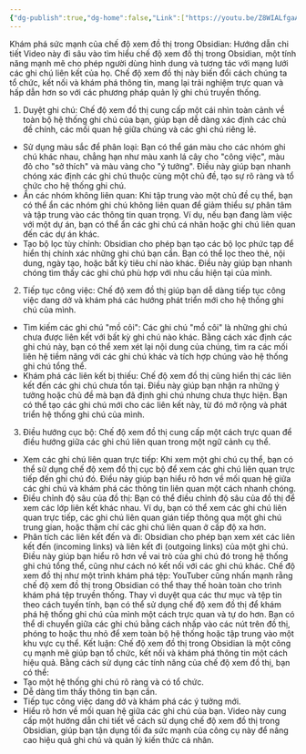 ```yaml
---
{"dg-publish":true,"dg-home":false,"Link":["https://youtu.be/Z8WIALfgaA4?si=kifWaGQJ6MNu97Kq"],"tags":["#graphview","obsidian"],"permalink":"/daily/tmp/graph-view/","dgPassFrontmatter":true,"noteIcon":"","updated":"2025-01-14T22:03:44.147+07:00"}
---
```


Khám phá sức mạnh của chế độ xem đồ thị trong Obsidian: Hướng dẫn chi tiết
Video này đi sâu vào tìm hiểu chế độ xem đồ thị trong Obsidian, một tính năng mạnh mẽ cho phép người dùng hình dung và tương tác với mạng lưới các ghi chú liên kết của họ. Chế độ xem đồ thị này biến đổi cách chúng ta tổ chức, kết nối và khám phá thông tin, mang lại trải nghiệm trực quan và hấp dẫn hơn so với các phương pháp quản lý ghi chú truyền thống.
1. Duyệt ghi chú:
Chế độ xem đồ thị cung cấp một cái nhìn toàn cảnh về toàn bộ hệ thống ghi chú của bạn, giúp bạn dễ dàng xác định các chủ đề chính, các mối quan hệ giữa chúng và các ghi chú riêng lẻ.
 * Sử dụng màu sắc để phân loại: Bạn có thể gán màu cho các nhóm ghi chú khác nhau, chẳng hạn như màu xanh lá cây cho "công việc", màu đỏ cho "sở thích" và màu vàng cho "ý tưởng". Điều này giúp bạn nhanh chóng xác định các ghi chú thuộc cùng một chủ đề, tạo sự rõ ràng và tổ chức cho hệ thống ghi chú.
 * Ẩn các nhóm không liên quan: Khi tập trung vào một chủ đề cụ thể, bạn có thể ẩn các nhóm ghi chú không liên quan để giảm thiểu sự phân tâm và tập trung vào các thông tin quan trọng. Ví dụ, nếu bạn đang làm việc với một dự án, bạn có thể ẩn các ghi chú cá nhân hoặc ghi chú liên quan đến các dự án khác.
 * Tạo bộ lọc tùy chỉnh: Obsidian cho phép bạn tạo các bộ lọc phức tạp để hiển thị chính xác những ghi chú bạn cần. Bạn có thể lọc theo thẻ, nội dung, ngày tạo, hoặc bất kỳ tiêu chí nào khác. Điều này giúp bạn nhanh chóng tìm thấy các ghi chú phù hợp với nhu cầu hiện tại của mình.
2. Tiếp tục công việc:
Chế độ xem đồ thị giúp bạn dễ dàng tiếp tục công việc dang dở và khám phá các hướng phát triển mới cho hệ thống ghi chú của mình.
 * Tìm kiếm các ghi chú "mồ côi":  Các ghi chú "mồ côi" là những ghi chú chưa được liên kết với bất kỳ ghi chú nào khác. Bằng cách xác định các ghi chú này, bạn có thể xem xét lại nội dung của chúng, tìm ra các mối liên hệ tiềm năng với các ghi chú khác và tích hợp chúng vào hệ thống ghi chú tổng thể.
 * Khám phá các liên kết bị thiếu: Chế độ xem đồ thị cũng hiển thị các liên kết đến các ghi chú chưa tồn tại. Điều này giúp bạn nhận ra những ý tưởng hoặc chủ đề mà bạn đã định ghi chú nhưng chưa thực hiện. Bạn có thể tạo các ghi chú mới cho các liên kết này, từ đó mở rộng và phát triển hệ thống ghi chú của mình.
3. Điều hướng cục bộ:
Chế độ xem đồ thị cung cấp một cách trực quan để điều hướng giữa các ghi chú liên quan trong một ngữ cảnh cụ thể.
 * Xem các ghi chú liên quan trực tiếp: Khi xem một ghi chú cụ thể, bạn có thể sử dụng chế độ xem đồ thị cục bộ để xem các ghi chú liên quan trực tiếp đến ghi chú đó. Điều này giúp bạn hiểu rõ hơn về mối quan hệ giữa các ghi chú và khám phá các thông tin liên quan một cách nhanh chóng.
 * Điều chỉnh độ sâu của đồ thị: Bạn có thể điều chỉnh độ sâu của đồ thị để xem các lớp liên kết khác nhau. Ví dụ, bạn có thể xem các ghi chú liên quan trực tiếp, các ghi chú liên quan gián tiếp thông qua một ghi chú trung gian, hoặc thậm chí các ghi chú liên quan ở cấp độ xa hơn.
 * Phân tích các liên kết đến và đi: Obsidian cho phép bạn xem xét các liên kết đến (incoming links) và liên kết đi (outgoing links) của một ghi chú. Điều này giúp bạn hiểu rõ hơn về vai trò của ghi chú đó trong hệ thống ghi chú tổng thể, cũng như cách nó kết nối với các ghi chú khác.
Chế độ xem đồ thị như một trình khám phá tệp:
YouTuber cũng nhấn mạnh rằng chế độ xem đồ thị trong Obsidian có thể thay thế hoàn toàn cho trình khám phá tệp truyền thống. Thay vì duyệt qua các thư mục và tệp tin theo cách tuyến tính, bạn có thể sử dụng chế độ xem đồ thị để khám phá hệ thống ghi chú của mình một cách trực quan và tự do hơn. Bạn có thể di chuyển giữa các ghi chú bằng cách nhấp vào các nút trên đồ thị, phóng to hoặc thu nhỏ để xem toàn bộ hệ thống hoặc tập trung vào một khu vực cụ thể.
Kết luận:
Chế độ xem đồ thị trong Obsidian là một công cụ mạnh mẽ giúp bạn tổ chức, kết nối và khám phá thông tin một cách hiệu quả. Bằng cách sử dụng các tính năng của chế độ xem đồ thị, bạn có thể:
 * Tạo một hệ thống ghi chú rõ ràng và có tổ chức.
 * Dễ dàng tìm thấy thông tin bạn cần.
 * Tiếp tục công việc dang dở và khám phá các ý tưởng mới.
 * Hiểu rõ hơn về mối quan hệ giữa các ghi chú của bạn.
Video này cung cấp một hướng dẫn chi tiết về cách sử dụng chế độ xem đồ thị trong Obsidian, giúp bạn tận dụng tối đa sức mạnh của công cụ này để nâng cao hiệu quả ghi chú và quản lý kiến thức cá nhân.
